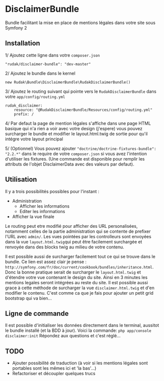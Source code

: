 # DisclaimerBundle

Bundle facilitant la mise en place de mentions légales dans votre site sous Symfony 2

## Installation

1/ Ajoutez cette ligne dans votre `composer.json`
```
"rudak/disclaimer-bundle": "dev-master"
```

2/ Ajoutez le bundle dans le kernel
```
new Rudak\Bundle\DisclaimerBundle\RudakDisclaimerBundle()
```

3/ Ajoutez le routing suivant qui pointe vers le `RudakDisclaimerBundle` dans votre `app/config/routing.yml`
```
rudak_disclaimer:
    resource: "@RudakDisclaimerBundle/Resources/config/routing.yml"
    prefix: /
```

4/ Par defaut la page de mention légales s'affiche dans une page HTML basique qui n'a rien a voir avec votre design (j'espere) vous pouvez surcharger le bundle et modifier le layout.html.twig de sortie pour qu'il intégre votre layout principal


5/ (Optionnel) Vous pouvez ajouter `"doctrine/doctrine-fixtures-bundle": "2.2.*"` dans le require de votre `composer.json` si vous avez l'intention d'utiliser les fixtures. (Une commande est disponible pour remplir les attributs de l'objet DisclaimerData avec des valeurs par defaut).
## Utilisation

Il y a trois possibilités possibles pour l'instant :

 - Administration
     - Afficher les informations
     - Editer les informations
 - Afficher la vue finale

Le routing peut etre modifié pour afficher des URL personalisées, notamment celles de la partie administration qui se contente de prefixer l'URL avec `admin/`.
Les vues pointées par les controlleurs sont envoyées dans la vue `layout.html.twig`qui peut être facilement surchargée et renvoyée dans des blocks twig au milieu de votre contenu.

Il est possible aussi de surcharger facilement tout ce qui se trouve dans le bundle. Ce lien est assez clair je pense : `http://symfony.com/fr/doc/current/cookbook/bundles/inheritance.html`. Donc la bonne pratique serait de surcharger le `layout.html.twig` et d'étendre votre vue contenant le design du site. Ainsi en 3 minutes les mentions legales seront intégrées au reste du site. Il est possible aussi grace à cette méthode de surcharger la vue `disclaimer.html.twig` et d'en modifier le contenu. C'est comme ca que je fais pour ajouter un petit grid bootstrap qui va bien...
## Ligne de commande
Il est possible d'initialiser les données directement dans le terminal, aussitot le bundle installé (et la BDD à jour).
Voici la commande:
```php app/console disclaimer:init```
Répondez aux questions et c'est réglé...


## TODO
 - Ajouter possibilité de traduction (à voir si les mentions légales sont portables sont les mêmes ici et 'la bas'...)
 - Refactoriser et découpler quelques trucs
